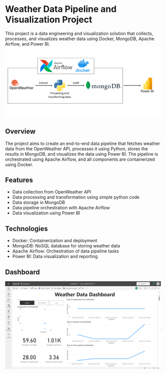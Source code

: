 # Weather Data Pipeline and Visualization Project

This project is a data engineering and visualization solution that collects, processes, and visualizes weather data using Docker, MongoDB, Apache Airflow, and Power BI.
![project pipeline](pipeline.png "Project pipeline")

## Overview

The project aims to create an end-to-end data pipeline that fetches weather data from the OpenWeather API, processes it using Python, stores the results in MongoDB, and visualizes the data using Power BI. The pipeline is orchestrated using Apache Airflow, and all components are containerized using Docker.

## Features

- Data collection from OpenWeather API
- Data processing and transformation using simple python code
- Data storage in MongoDB
- Data pipeline orchestration with Apache Airflow
- Data visualization using Power BI

## Technologies

- Docker: Containerization and deployment
- MongoDB: NoSQL database for storing weather data
- Apache Airflow: Orchestration of data pipeline tasks
- Power BI: Data visualization and reporting

## Dashboard
![weather dashboard](dashboard.png "Weather data dashboard")
